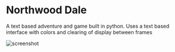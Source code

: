 # Northwood Dale

A text based adventure and game built in python.
Uses a text based interface with colors and clearing of display between frames

![screenshot](https://i.imgur.com/ms2rxsK.png)




